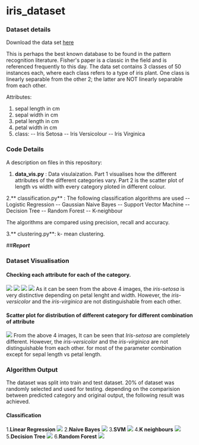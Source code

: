# iris_dataset
### Dataset details
Download the data set [here](https://archive.ics.uci.edu/ml/machine-learning-databases/iris/) 

This is perhaps the best known database to be found in the pattern recognition literature. Fisher's paper is a classic in the field and is referenced frequently to this day. The data set contains 3 classes of 50 instances each, where each class refers to a type of iris plant. One class is linearly separable from the other 2; the latter are NOT linearly separable from each other. 

Attributes:
1. sepal length in cm 
2. sepal width in cm 
3. petal length in cm 
4. petal width in cm 
5. class: 
-- Iris Setosa 
-- Iris Versicolour 
-- Iris Virginica

### Code Details
A description on files in this repository:
1. **data_vis.py** : Data visulaization. Part 1 visualises how the different attributes of the different categories vary. Part 2 is the scatter plot of length vs width with every category ploted in different colour.

2.** classification.py** : The following classification algorithms are used 
-- Logistic Regression 
-- Gaussian Naive Bayes 
-- Support Vector Machine 
-- Decision Tree 
-- Random Forest 
-- K-neighbour

The algorithms are compared using precision, recall and accuracy.

3.** clustering.py**: k- mean clustering.

##***Report***

### Dataset Visualisation
#### Checking each attribute for each of the category.
![ ](/home/suman/Figure_3.png)
![](/home/suman/Figure_4.png) 
![](/home/suman/Figure_5.png) 
![](/home/suman/Figure_2.png) 
As it can be seen from the above 4 images, the *iris-setosa* is very distinctive depending on petal lenght and width. However, the *iris-versicolor* and the *iris-virginica* are not distinguishable from each other.

#### Scatter plot for distribution of different category for different combination of attribute
![](/home/suman/Figure_1.png) 
From the above 4 images, It can be seen that *Iris-setosa* are completely different. However, the *iris-versicolor* and the *iris-virginica* are not distinguishable from each other. for most of the parameter combination except for sepal length vs petal length.

### Algorithm Output
The dataset was split into train and test dataset. 20% of dataset was randomly selected and used for testing. depending on the comparision between predicted category and original output, the following result was achieved.
#### Classification
1.**Linear Regression**
![](/home/suman/Pictures/L_reg.png) 
2.**Naive Bayes**
![](/home/suman/Pictures/N_Bayes.png) 
3.**SVM**
![](/home/suman/Pictures/svm.png) 
4.**K neighbours**
![](/home/suman/Pictures/k_neigh.png) 
5.**Decision Tree**
![](/home/suman/Pictures/D_Tree.png) 
6.**Random Forest**
![](/home/suman/Pictures/R_Forest.png) 